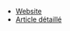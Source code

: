 * [Website](https://rsnapshot.org/) 
* [Article détaillé](https://www.microlinux.fr/rsnapshot-centos-7/) 
